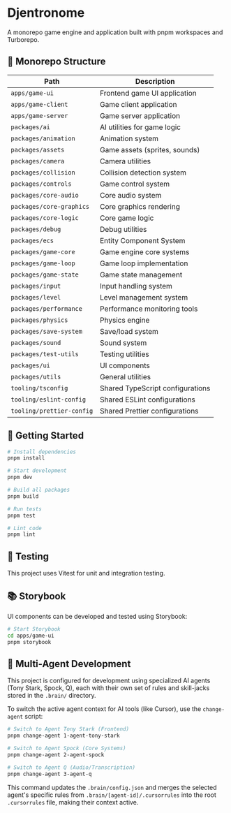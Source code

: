 # Djentronome

A monorepo game engine and application built with pnpm workspaces and Turborepo.

## 🧱 Monorepo Structure

| Path                    | Description                                  |
|-------------------------|----------------------------------------------|
| `apps/game-ui`          | Frontend game UI application                 |
| `apps/game-client`      | Game client application                      |
| `apps/game-server`      | Game server application                      |
| `packages/ai`           | AI utilities for game logic                  |
| `packages/animation`    | Animation system                             |
| `packages/assets`       | Game assets (sprites, sounds)                |
| `packages/camera`       | Camera utilities                             |
| `packages/collision`    | Collision detection system                   |
| `packages/controls`     | Game control system                          |
| `packages/core-audio`   | Core audio system                            |
| `packages/core-graphics`| Core graphics rendering                      |
| `packages/core-logic`   | Core game logic                              |
| `packages/debug`        | Debug utilities                              |
| `packages/ecs`          | Entity Component System                      |
| `packages/game-core`    | Game engine core systems                     |
| `packages/game-loop`    | Game loop implementation                     |
| `packages/game-state`   | Game state management                        |
| `packages/input`        | Input handling system                        |
| `packages/level`        | Level management system                      |
| `packages/performance`  | Performance monitoring tools                 |
| `packages/physics`      | Physics engine                               |
| `packages/save-system`  | Save/load system                             |
| `packages/sound`        | Sound system                                 |
| `packages/test-utils`   | Testing utilities                            |
| `packages/ui`           | UI components                                |
| `packages/utils`        | General utilities                            |
| `tooling/tsconfig`      | Shared TypeScript configurations             |
| `tooling/eslint-config` | Shared ESLint configurations                 |
| `tooling/prettier-config`| Shared Prettier configurations              |

## 🚀 Getting Started

```bash
# Install dependencies
pnpm install

# Start development
pnpm dev

# Build all packages
pnpm build

# Run tests
pnpm test

# Lint code
pnpm lint
```

## 🧪 Testing

This project uses Vitest for unit and integration testing.

## 📚 Storybook

UI components can be developed and tested using Storybook:

```bash
# Start Storybook
cd apps/game-ui
pnpm storybook
```

## 🧠 Multi-Agent Development

This project is configured for development using specialized AI agents (Tony Stark, Spock, Q), each with their own set of rules and skill-jacks stored in the `.brain/` directory.

To switch the active agent context for AI tools (like Cursor), use the `change-agent` script:

```bash
# Switch to Agent Tony Stark (Frontend)
pnpm change-agent 1-agent-tony-stark

# Switch to Agent Spock (Core Systems)
pnpm change-agent 2-agent-spock

# Switch to Agent Q (Audio/Transcription)
pnpm change-agent 3-agent-q
```

This command updates the `.brain/config.json` and merges the selected agent's specific rules from `.brain/[agent-id]/.cursorrules` into the root `.cursorrules` file, making their context active. 